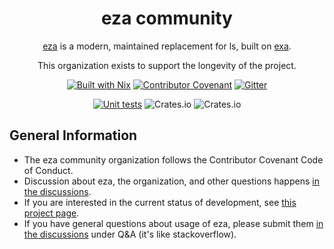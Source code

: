 <div align="center">

# eza community

[eza](https://github.com/eza-community/eza) is a modern, maintained replacement for ls, built on [exa](https://github.com/ogham/exa). 

This organization exists to support the longevity of the project.

[![Built with Nix](https://img.shields.io/badge/Built_With-Nix-5277C3.svg?logo=nixos&labelColor=73C3D5)](https://nixos.org)
[![Contributor Covenant](https://img.shields.io/badge/Contributor%20Covenant-2.1-4baaaa.svg)](code_of_conduct.md)
<a href="https://matrix.to/#/#eza:gitter.im"><img alt="Gitter" src="https://img.shields.io/gitter/room/eza-community/eza?logo=element&link=https%3A%2F%2Fapp.gitter.im%2F%23%2Froom%2F%23eza%3Agitter.im&link=Gitter%20matrix%20room%20for%20Eza"></a>

[![Unit tests](https://github.com/cafkafk/eza/actions/workflows/unit-tests.yml/badge.svg)](https://github.com/cafkafk/eza/actions/workflows/unit-tests.yml)
![Crates.io](https://img.shields.io/crates/v/eza?link=https%3A%2F%2Fcrates.io%2Fcrates%2Feza)
![Crates.io](https://img.shields.io/crates/l/eza?link=https%3A%2F%2Fgithub.com%2Fcafkafk%2Feza%2Fblob%2Fmain%2FLICENCE)

</div>

## General Information

- The eza community organization follows the Contributor Covenant Code of Conduct.
- Discussion about eza, the organization, and other questions happens [in the discussions](https://github.com/orgs/eza-community/discussions).
- If you are interested in the current status of development, see [this project page](https://github.com/orgs/eza-community/projects/1).
- If you have general questions about usage of eza, please submit them [in the discussions](https://github.com/orgs/eza-community/discussions) under Q&A (it's like stackoverflow).

